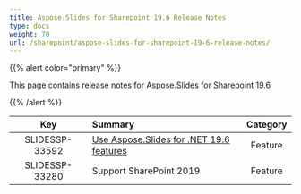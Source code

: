 ```yaml
---
title: Aspose.Slides for Sharepoint 19.6 Release Notes
type: docs
weight: 70
url: /sharepoint/aspose-slides-for-sharepoint-19-6-release-notes/
---
```


{{% alert color="primary" %}} 

This page contains release notes for Aspose.Slides for Sharepoint 19.6

{{% /alert %}} 

|**Key** |**Summary** |**Category** |
| :-: | :- | :-: |
|SLIDESSP-33592|[Use Aspose.Slides for .NET 19.6 features](/slides/net/aspose-slides-for-net-19-6-release-notes/)|Feature|
|SLIDESSP-33280|Support SharePoint 2019|Feature|

